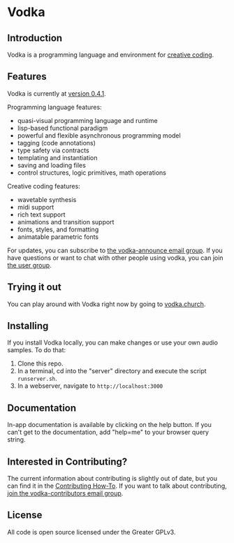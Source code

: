 # Vodka

## Introduction

Vodka is a programming language and environment for [creative coding](https://en.wikipedia.org/wiki/Creative_coding).

## Features

Vodka is currently at [version 0.4.1](CHANGES.md). 

Programming language features:

- quasi-visual programming language and runtime
- lisp-based functional paradigm
- powerful and flexible asynchronous programming model
- tagging (code annotations)
- type safety via contracts
- templating and instantiation
- saving and loading files
- control structures, logic primitives, math operations

Creative coding features:

- wavetable synthesis
- midi support
- rich text support
- animations and transition support
- fonts, styles, and formatting
- animatable parametric fonts


For updates, you can subscribe to [the vodka-announce email group](https://groups.google.com/g/vodka-announce). If you have questions or want to chat with other people using vodka, you can join [the user group](https://groups.google.com/g/vodka-users).

## Trying it out

You can play around with Vodka right now by going to [vodka.church](http://vodka.church).

## Installing

If you install Vodka locally, you can make changes or use your own audio samples. To do that:

1. Clone this repo.
2. In a terminal, cd into the "server" directory and execute the script `runserver.sh`.
3. In a webserver, navigate to `http://localhost:3000`

## Documentation

In-app documentation is available by clicking on the help button. If you can't get to the documentation, add "help=me" to your browser query string.

## Interested in Contributing?

The current information about contributing is slightly out of date, but you can find it in the [Contributing How-To](./GUIDETOCONTRIBUTING.md). If you want to talk about contributing, [join the vodka-contributors email group](https://groups.google.com/g/vodka-contributors). 

## License

All code is open source licensed under the Greater GPLv3.
